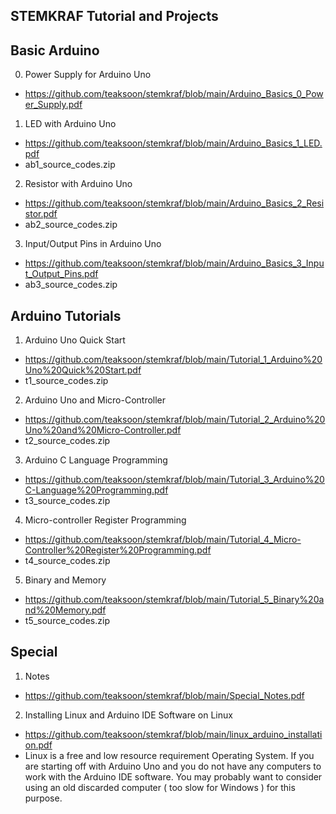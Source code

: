 
STEMKRAF Tutorial and Projects
---

Basic Arduino 
---
0. Power Supply for Arduino Uno
- https://github.com/teaksoon/stemkraf/blob/main/Arduino_Basics_0_Power_Supply.pdf
1. LED with Arduino Uno
- https://github.com/teaksoon/stemkraf/blob/main/Arduino_Basics_1_LED.pdf
- ab1_source_codes.zip
2. Resistor with Arduino Uno
- https://github.com/teaksoon/stemkraf/blob/main/Arduino_Basics_2_Resistor.pdf
- ab2_source_codes.zip
3. Input/Output Pins in Arduino Uno
- https://github.com/teaksoon/stemkraf/blob/main/Arduino_Basics_3_Input_Output_Pins.pdf
- ab3_source_codes.zip


Arduino Tutorials
---
1. Arduino Uno Quick Start
- https://github.com/teaksoon/stemkraf/blob/main/Tutorial_1_Arduino%20Uno%20Quick%20Start.pdf
- t1_source_codes.zip
2. Arduino Uno and Micro-Controller
- https://github.com/teaksoon/stemkraf/blob/main/Tutorial_2_Arduino%20Uno%20and%20Micro-Controller.pdf
- t2_source_codes.zip
3. Arduino C Language Programming
- https://github.com/teaksoon/stemkraf/blob/main/Tutorial_3_Arduino%20C-Language%20Programming.pdf
- t3_source_codes.zip
4. Micro-controller Register Programming
- https://github.com/teaksoon/stemkraf/blob/main/Tutorial_4_Micro-Controller%20Register%20Programming.pdf
- t4_source_codes.zip
5. Binary and Memory
- https://github.com/teaksoon/stemkraf/blob/main/Tutorial_5_Binary%20and%20Memory.pdf
- t5_source_codes.zip

Special
---
1. Notes
- https://github.com/teaksoon/stemkraf/blob/main/Special_Notes.pdf
2. Installing Linux and Arduino IDE Software on Linux
- https://github.com/teaksoon/stemkraf/blob/main/linux_arduino_installation.pdf
- Linux is a free and low resource requirement Operating System. If you are starting off with Arduino Uno and you do not have any computers to work with the Arduino IDE software. You may probably want to consider using an old discarded computer ( too slow for Windows ) for this purpose. 

